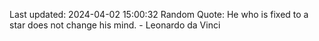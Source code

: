 Last updated: 2024-04-02 15:00:32
Random Quote: He who is fixed to a star does not change his mind. - Leonardo da Vinci
